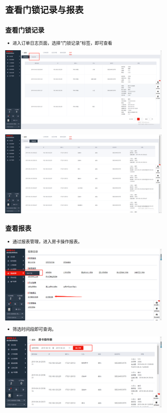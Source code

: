 # 查看门锁记录与报表

## 查看门锁记录

* 进入订单日志页面，选择“门锁记录”标签，即可查看

![](../../.gitbook/assets/image%20%28608%29.png)

![](../../.gitbook/assets/image%20%2833%29.png)

## 查看报表

* 通过报表管理，进入房卡操作报表。

![](../../.gitbook/assets/image%20%28671%29.png)

* 筛选时间段即可查询。

![](../../.gitbook/assets/image%20%28455%29.png)

